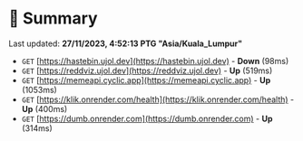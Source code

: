 # 📖 Summary
Last updated: **27/11/2023, 4:52:13 PTG "Asia/Kuala_Lumpur"**

- `GET` [https://hastebin.ujol.dev](https://hastebin.ujol.dev) - **Down** (98ms)
- `GET` [https://reddviz.ujol.dev](https://reddviz.ujol.dev) - **Up** (519ms)
- `GET` [https://memeapi.cyclic.app](https://memeapi.cyclic.app) - **Up** (1053ms)
- `GET` [https://klik.onrender.com/health](https://klik.onrender.com/health) - **Up** (400ms)
- `GET` [https://dumb.onrender.com](https://dumb.onrender.com) - **Up** (314ms)
